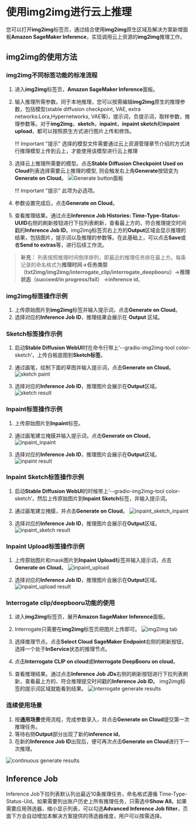 # 使用img2img进行云上推理

您可以打开**img2img**标签页，通过结合使用**img2img**原生区域及解决方案新增面板**Amazon SageMaker Inference**，实现调用云上资源的**img2img**推理工作。 


## img2img的使用方法
### img2img不同标签功能的标准流程

1. 进入**img2img**标签页，**Amazon SageMaker Inference**面板。
2. 输入推理所需参数。同于本地推理，您可以按需编辑**img2img**原生的推理参数，包括模型(stable diffusion checkpoint, VAE, extra networks:Lora,Hypernetworks, VAE等)，提示词，负提示词，取样参数，推理参数等。对于**img2img**，**sketch**，**inpaint**，**inpaint sketch**和**inpaint upload**，都可以按照原生方式进行图片上传和修饰。

    !!! Important "提示" 
        选择的模型文件需要通过云上资源管理章节介绍的方式进行推理模型上传到云上，才能使用该模型进行云上推理

3. 选择云上推理所需要的模型。点击**Stable Diffusion Checkpoint Used on Cloud**列表选择需要云上推理的模型, 则会触发右上角**Generate**按钮变为**Generate on Cloud**。
![Generate button面板](../../images/txt2img-generate-button.png)

    !!! Important "提示" 
        此项为必选项。

4. 参数设置完成后，点击**Generate on Cloud**。
6. 查看推理结果。通过点击**Inference Job Histories: Time-Type-Status-UUID**右侧的刷新按钮进行下拉列表刷新，查看最上方的、符合推理提交时间戳的**Inference Job ID**。img2img标签页右上方的**Output**区域会显示推理的结果，包括图片，提示词以及推理的参数等。在此基础上，可以点击**Save**或者**Send to extras**等，进行后续工作流。
> **补充：** 列表按照推理时间倒序排列，即最近的推理任务排在最上方。每条记录的命名格式为**推理时间->任务类型（txt2img/img2img/interrogate_clip/interrogate_deepbooru）->推理状态（succeed/in progress/fail） ->inference id**。


### img2img标签操作示例

1. 上传原始图片到**img2img**标签并输入提示词，点击**Generate on Cloud**。
2. 选择对应的**Inference Job ID**，推理结果会展示在 **Output** 区域。

### Sketch标签操作示例

1. 启动**Stable Diffusion WebUI**时在命令行带上‘--gradio-img2img-tool color-sketch’，上传白板底图到**Sketch标签**。
2. 通过画笔，绘制下面的草图并输入提示词，点击**Generate on Cloud**。
![sketch paint](../../images/sketch_paint.png)

3. 选择对应的**Inference Job ID**，推理图片会展示在**Output**区域。
![sketch result](../../images/sketch_result.png)


### Inpaint标签操作示例

1. 上传原始图片到**Inpaint**标签。
2. 通过画笔建立掩膜并输入提示词，点击**Generate on Cloud**。
![inpaint_inpaint](../../images/inpaint_inpaint.png)

3. 选择对应的**Inference Job ID**，推理图片会展示在**Output**区域。
![inpaint result](../../images/inpaint_result.png)


### Inpaint Sketch标签操作示例

1. 启动**Stable Diffusion WebUI**的时候带上‘--gradio-img2img-tool color-sketch’，然后上传原始图片到**Inpaint Sketch**标签，并输入提示词。
2. 通过画笔建立掩膜，并点击**Generate on Cloud**。
![inpaint_sketch_inpaint](../../images/inpaint_sketch_inpaint.png)

3. 选择对应的**Inference Job ID**，推理图片会展示在**Output**区域。
![inpaint_sketch result](../../images/inpaint_sketch_result.png)


### Inpaint Upload标签操作示例

1. 上传原始图片和mask图片到**Inpaint Upload**标签并输入提示词，点击**Generate on Cloud**。
![inpaint_upload](../../images/inpaint_upload_tab.png)

2. 选择对应的**Inference Job ID**，推理图片会展示在**Output**区域。
![inpaint_upload result](../../images/inpaint_upload_result.png)



### Interrogate clip/deepbooru功能的使用

1. 进入**img2img**标签页，展开**Amazon SageMaker Inference**面板。
2. Interrogate只需要在**img2img**标签页把图片上传即可。
![img2img tab](../../images/clip_tab.png)

3. 选择推理节点。点击**Select Cloud SageMaker Endpoint**右侧的刷新按钮，选择一个处于**InService**状态的推理节点。

4. 点击**Interrogate CLIP on cloud**或**Interrogate DeepBooru on cloud**。
5. 查看推理结果。通过点击**Inference Job JDs**右侧的刷新按钮进行下拉列表刷新，查看最上方的、符合推理提交时间戳的**Inference Job ID**。
img2img标签的提示词区域就能看到结果。
![interrogate generate results](../../images/clip.png)

### 连续使用场景

1. 按**通用场景**使用流程，完成参数录入，并点击**Generate on Cloud**提交第一次推理任务。
2. 等待右侧**Output**部分出现了新的**inference id**。
3. 在新的**Inference Job ID**出现后，便可再次点击**Generate on Cloud**进行下一次推理。

![continuous generate results](../../images/continue-inference.png)

## Inference Job
Inference Job下拉列表默认列出最近10条推理任务，命名格式遵循 Time-Type-Status-Uid。如果需要列出账户历史上所有推理任务，只需选中**Show All**。如果需要应用筛选器，缩小显示列表，可以勾选**Advanced Inference Job filter**，页面下方会自动增加本解决方案提供的筛选器维度，用户可以按需选择。
